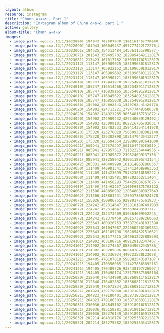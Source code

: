 ```yaml
---
layout: album
resource: instagram
title: "Chunn ✿∘ɷ∘✿ - Part 1"
description: "Instagram album of Chunn ✿∘ɷ∘✿, part 1."
active: gallery
album-title: "Chunn ✿∘ɷ∘✿"
images:
  - image_path: ngocxx.12/1/20220909_184943_305607948_1201161453779060_5289063277873210988_n.jpg
  - image_path: ngocxx.12/1/20220909_184943_306049437_497777422172276_8758208895525397351_n.jpg
  - image_path: ngocxx.12/1/20230618_184525_354513484_145361151890577_4823379595546511941_n.jpg
  - image_path: ngocxx.12/1/20230714_201543_359495702_18298946491128170_5791243780616716899_n.jpg
  - image_path: ngocxx.12/1/20230812_213423_367017762_18303517075128170_7963091607013972577_n.jpg
  - image_path: ngocxx.12/1/20231127_113147_405909025_18319965028128170_2253561917895460258_n.jpg
  - image_path: ngocxx.12/1/20231127_113147_405922152_18319965010128170_6349612206102521316_n.jpg
  - image_path: ngocxx.12/1/20231127_113147_405989682_18319965001128170_3985953510832664474_n.jpg
  - image_path: ngocxx.12/1/20231127_113147_405990721_18319965019128170_2253129777904639777_n.jpg
  - image_path: ngocxx.12/1/20240102_185747_415941870_18325489138128170_2262018923398435667_n.jpg
  - image_path: ngocxx.12/1/20240102_185747_416514466_18325489147128170_4446402095437692026_n.jpg
  - image_path: ngocxx.12/1/20240102_185747_416839165_18325489129128170_1590304545844637031_n.jpg
  - image_path: ngocxx.12/1/20240102_185747_416845622_18325489156128170_5050125715821153416_n.jpg
  - image_path: ngocxx.12/1/20240102_185747_416855038_18325489120128170_2278210768136737024_n.jpg
  - image_path: ngocxx.12/1/20240204_154902_424692243_1539762443424770_1581503028161786387_n.jpg
  - image_path: ngocxx.12/1/20240204_154902_424713221_2794774490680578_3112664309971835735_n.jpg
  - image_path: ngocxx.12/1/20240204_154902_424921285_905548137731872_8966572499986490876_n.jpg
  - image_path: ngocxx.12/1/20240204_154902_424989432_429240659429402_3783147951993522890_n.jpg
  - image_path: ngocxx.12/1/20240204_154902_425009181_862216705702031_627187965206156734_n.jpg
  - image_path: ngocxx.12/1/20240204_154902_425482533_3594143544141970_5186462760497644251_n.jpg
  - image_path: ngocxx.12/1/20240206_175320_425276029_7566093880082148_405378932658869075_n.jpg
  - image_path: ngocxx.12/1/20240206_175320_425302898_1051479439412277_2690107429459243551_n.jpg
  - image_path: ngocxx.12/1/20240206_175320_425594354_2298886903641000_4160841583277731750_n.jpg
  - image_path: ngocxx.12/1/20240217_085941_427678297_895184778953559_3614265547312360799_n.jpg
  - image_path: ngocxx.12/1/20240217_085941_427957513_711322254444955_4290693150291553332_n.jpg
  - image_path: ngocxx.12/1/20240217_085941_427989872_239324099237156_7447169085448573147_n.jpg
  - image_path: ngocxx.12/1/20240217_085941_428258942_930611895243154_5463818890457062167_n.jpg
  - image_path: ngocxx.12/1/20240423_205331_440409990_1610148632860357_3646693840321962806_n.jpg
  - image_path: ngocxx.12/1/20240504_111409_440901341_1374124089963353_9089254945618559287_n.jpg
  - image_path: ngocxx.12/1/20240504_111409_441423699_754323810169222_6690812478010452604_n.jpg
  - image_path: ngocxx.12/1/20240504_111409_441425481_897202362211404_7881647367512943460_n.jpg
  - image_path: ngocxx.12/1/20240504_111409_441458293_754429886867876_4359806376474982013_n.jpg
  - image_path: ngocxx.12/1/20240504_111409_441462237_1160568171793122_4060983201112984848_n.jpg
  - image_path: ngocxx.12/1/20240620_211506_448850982_1203480800827643_3771212559603156777_n.jpg
  - image_path: ngocxx.12/1/20240620_211506_448883231_1250373685924370_2447991790323274337_n.jpg
  - image_path: ngocxx.12/1/20240714_155026_450906755_929881775561933_4365637171047271019_n.jpg
  - image_path: ngocxx.12/1/20240721_224242_452314647_3328101807491983_3426130957048870642_n.jpg
  - image_path: ngocxx.12/1/20240721_224242_452314647_853698493307717_1751994505753992940_n.jpg
  - image_path: ngocxx.12/1/20240721_224242_452373409_830364609052245_1953739121974728873_n.jpg
  - image_path: ngocxx.12/1/20240721_224242_452379450_1981573892260663_1658544760272961050_n.jpg
  - image_path: ngocxx.12/1/20240923_225643_460926753_3758720431032598_7708542023974946006_n.jpg
  - image_path: ngocxx.12/1/20240923_225643_461047687_2246602502369831_5843974751830103708_n.jpg
  - image_path: ngocxx.12/1/20240923_225643_461105798_1962654327516621_9157311999503987136_n.jpg
  - image_path: ngocxx.12/1/20240923_225643_461177215_1040612327805693_814755009301386051_n.jpg
  - image_path: ngocxx.12/1/20241014_214902_463188716_409129182047467_4773783375349791236_n.jpg
  - image_path: ngocxx.12/1/20241014_214902_463274367_888049632945786_7443839286973487113_n.jpg
  - image_path: ngocxx.12/1/20241014_214902_463289896_866487872284744_8460231410922404274_n.jpg
  - image_path: ngocxx.12/1/20241014_214902_463336934_449723528123078_7701578223292128939_n.jpg
  - image_path: ngocxx.12/1/20241216_194405_470107818_558883543607107_887215951928885969_n.jpg
  - image_path: ngocxx.12/1/20241216_194405_470356065_1114278366892161_1858938623054805032_n.jpg
  - image_path: ngocxx.12/1/20241216_194405_470489726_938438197726067_8507812995240326953_n.jpg
  - image_path: ngocxx.12/1/20241216_194405_470490174_1251755376098104_1506133010359302022_n.jpg
  - image_path: ngocxx.12/1/20250207_212640_476434908_18386081146128170_6543084478045650972_n.jpg
  - image_path: ngocxx.12/1/20250207_212640_476482882_18386081128128170_1699289664446807560_n.jpg
  - image_path: ngocxx.12/1/20250207_212640_476673834_18386081137128170_1488706408709626565_n.jpg
  - image_path: ngocxx.12/1/20250215_204823_479175940_18387183310128170_3816657368769189188_n.jpg
  - image_path: ngocxx.12/1/20250215_204823_479180401_18387183292128170_1030271280514224311_n.jpg
  - image_path: ngocxx.12/1/20250215_204823_479186583_18387183301128170_3141535997542319170_n.jpg
  - image_path: ngocxx.12/1/20250317_230036_484845102_18391891678128170_2278715911062005465_n.jpg
  - image_path: ngocxx.12/1/20250317_230036_485158281_18391891687128170_1368326485973477482_n.jpg
  - image_path: ngocxx.12/1/20250317_230036_485276149_18391891669128170_5137827625435189936_n.jpg
  - image_path: ngocxx.12/1/20250321_202214_484318176_18392535322128170_1632962416267613059_n.jpg
  - image_path: ngocxx.12/1/20250321_202214_485275782_18392535364128170_4425289341546239588_n.jpg
---
```

